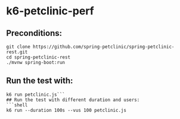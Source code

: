 # k6-petclinic-perf
## Preconditions: 
```shell
git clone https://github.com/spring-petclinic/spring-petclinic-rest.git
cd spring-petclinic-rest
./mvnw spring-boot:run
```

## Run the test with: 
```shell 
k6 run petclinic.js```
## Run the test with different duration and users: 
```shell 
k6 run --duration 100s --vus 100 petclinic.js
```
